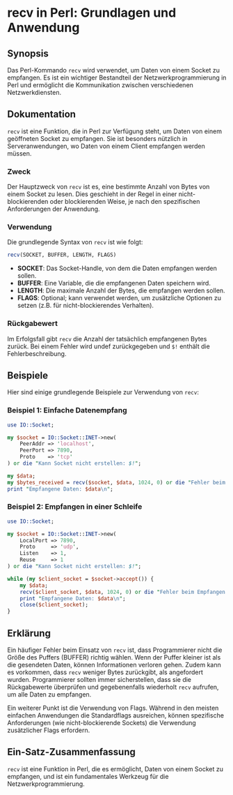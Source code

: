 <!--
Meta Description: # recv in Perl: Grundlagen und Anwendung ## Synopsis Das Perl-Kommando `recv` wird verwendet, um Daten von einem Socket zu empfangen. Es ist ein wicht...
Meta Keywords: die, socket, recv, von, daten
-->

# recv in Perl: Grundlagen und Anwendung

## Synopsis
Das Perl-Kommando `recv` wird verwendet, um Daten von einem Socket zu empfangen. Es ist ein wichtiger Bestandteil der Netzwerkprogrammierung in Perl und ermöglicht die Kommunikation zwischen verschiedenen Netzwerkdiensten.

## Dokumentation
`recv` ist eine Funktion, die in Perl zur Verfügung steht, um Daten von einem geöffneten Socket zu empfangen. Sie ist besonders nützlich in Serveranwendungen, wo Daten von einem Client empfangen werden müssen. 

### Zweck
Der Hauptzweck von `recv` ist es, eine bestimmte Anzahl von Bytes von einem Socket zu lesen. Dies geschieht in der Regel in einer nicht-blockierenden oder blockierenden Weise, je nach den spezifischen Anforderungen der Anwendung.

### Verwendung
Die grundlegende Syntax von `recv` ist wie folgt:

```perl
recv(SOCKET, BUFFER, LENGTH, FLAGS)
```

- **SOCKET**: Das Socket-Handle, von dem die Daten empfangen werden sollen.
- **BUFFER**: Eine Variable, die die empfangenen Daten speichern wird.
- **LENGTH**: Die maximale Anzahl der Bytes, die empfangen werden sollen.
- **FLAGS**: Optional; kann verwendet werden, um zusätzliche Optionen zu setzen (z.B. für nicht-blockierendes Verhalten).

### Rückgabewert
Im Erfolgsfall gibt `recv` die Anzahl der tatsächlich empfangenen Bytes zurück. Bei einem Fehler wird undef zurückgegeben und `$!` enthält die Fehlerbeschreibung.

## Beispiele
Hier sind einige grundlegende Beispiele zur Verwendung von `recv`:

### Beispiel 1: Einfache Datenempfang
```perl
use IO::Socket;

my $socket = IO::Socket::INET->new(
    PeerAddr => 'localhost',
    PeerPort => 7890,
    Proto    => 'tcp'
) or die "Kann Socket nicht erstellen: $!";

my $data;
my $bytes_received = recv($socket, $data, 1024, 0) or die "Fehler beim Empfangen: $!";
print "Empfangene Daten: $data\n";
```

### Beispiel 2: Empfangen in einer Schleife
```perl
use IO::Socket;

my $socket = IO::Socket::INET->new(
    LocalPort => 7890,
    Proto     => 'udp',
    Listen    => 1,
    Reuse     => 1
) or die "Kann Socket nicht erstellen: $!";

while (my $client_socket = $socket->accept()) {
    my $data;
    recv($client_socket, $data, 1024, 0) or die "Fehler beim Empfangen: $!";
    print "Empfangene Daten: $data\n";
    close($client_socket);
}
```

## Erklärung
Ein häufiger Fehler beim Einsatz von `recv` ist, dass Programmierer nicht die Größe des Puffers (BUFFER) richtig wählen. Wenn der Puffer kleiner ist als die gesendeten Daten, können Informationen verloren gehen. Zudem kann es vorkommen, dass `recv` weniger Bytes zurückgibt, als angefordert wurden. Programmierer sollten immer sicherstellen, dass sie die Rückgabewerte überprüfen und gegebenenfalls wiederholt `recv` aufrufen, um alle Daten zu empfangen.

Ein weiterer Punkt ist die Verwendung von Flags. Während in den meisten einfachen Anwendungen die Standardflags ausreichen, können spezifische Anforderungen (wie nicht-blockierende Sockets) die Verwendung zusätzlicher Flags erfordern.

## Ein-Satz-Zusammenfassung
`recv` ist eine Funktion in Perl, die es ermöglicht, Daten von einem Socket zu empfangen, und ist ein fundamentales Werkzeug für die Netzwerkprogrammierung.
